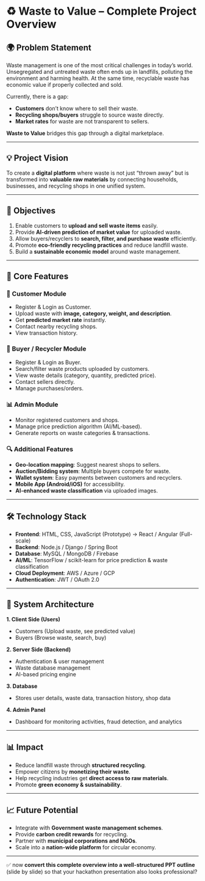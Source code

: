
# ♻ Waste to Value – Complete Project Overview

## 🌍 Problem Statement

Waste management is one of the most critical challenges in today’s world. Unsegregated and untreated waste often ends up in landfills, polluting the environment and harming health. At the same time, recyclable waste has economic value if properly collected and sold.

Currently, there is a gap:

* **Customers** don’t know where to sell their waste.
* **Recycling shops/buyers** struggle to source waste directly.
* **Market rates** for waste are not transparent to sellers.

**Waste to Value** bridges this gap through a digital marketplace.

---

## 💡 Project Vision

To create a **digital platform** where waste is not just “thrown away” but is transformed into **valuable raw materials** by connecting households, businesses, and recycling shops in one unified system.

---

## 🎯 Objectives

1. Enable customers to **upload and sell waste items** easily.
2. Provide **AI-driven prediction of market value** for uploaded waste.
3. Allow buyers/recyclers to **search, filter, and purchase waste** efficiently.
4. Promote **eco-friendly recycling practices** and reduce landfill waste.
5. Build a **sustainable economic model** around waste management.

---

## 🚀 Core Features

### 👤 Customer Module

* Register & Login as Customer.
* Upload waste with **image, category, weight, and description**.
* Get **predicted market rate** instantly.
* Contact nearby recycling shops.
* View transaction history.

### 🏪 Buyer / Recycler Module

* Register & Login as Buyer.
* Search/filter waste products uploaded by customers.
* View waste details (category, quantity, predicted price).
* Contact sellers directly.
* Manage purchases/orders.

### 📊 Admin Module 

* Monitor registered customers and shops.
* Manage price prediction algorithm (AI/ML-based).
* Generate reports on waste categories & transactions.

### 🔍 Additional Features

* **Geo-location mapping**: Suggest nearest shops to sellers.
* **Auction/Bidding system**: Multiple buyers compete for waste.
* **Wallet system**: Easy payments between customers and recyclers.
* **Mobile App (Android/iOS)** for accessibility.
* **AI-enhanced waste classification** via uploaded images.

---

## 🛠️ Technology Stack

* **Frontend**: HTML, CSS, JavaScript (Prototype) → React / Angular (Full-scale)
* **Backend**: Node.js / Django / Spring Boot
* **Database**: MySQL / MongoDB / Firebase
* **AI/ML**: TensorFlow / scikit-learn for price prediction & waste classification
* **Cloud Deployment**: AWS / Azure / GCP
* **Authentication**: JWT / OAuth 2.0

---

## 📂 System Architecture

**1. Client Side (Users)**

* Customers (Upload waste, see predicted value)
* Buyers (Browse waste, search, buy)

**2. Server Side (Backend)**

* Authentication & user management
* Waste database management
* AI-based pricing engine

**3. Database**

* Stores user details, waste data, transaction history, shop data

**4. Admin Panel**

* Dashboard for monitoring activities, fraud detection, and analytics

---

## 📊 Impact

* Reduce landfill waste through **structured recycling**.
* Empower citizens by **monetizing their waste**.
* Help recycling industries get **direct access to raw materials**.
* Promote **green economy & sustainability**.

---

## 📈 Future Potential

* Integrate with **Government waste management schemes**.
* Provide **carbon credit rewards** for recycling.
* Partner with **municipal corporations and NGOs**.
* Scale into a **nation-wide platform** for circular economy.

---

✅ now **convert this complete overview into a well-structured PPT outline** (slide by slide) so that your hackathon presentation also looks professional?
